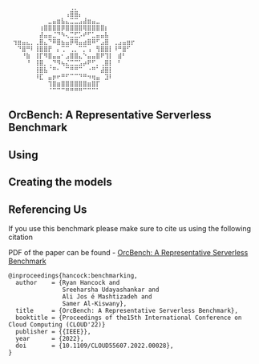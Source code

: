 
    ⠀⠀⠀⠀⠀⠀⠀⠀⠀⠀⠀⠀⠀⠀⢀⡀⠀⠀⠀⠀⠀⠀⠀⠀⠀⠀⠀⠀⠀⠀
    ⠀⠀⠀⠀⠀⠀⠀⠀⠀⠀⠀⠀⠀⢠⣿⣿⡄⠀⠀⠀⠀⠀⠀⠀⠀⠀⠀⠀⠀⠀
    ⠀⠀⠀⠀⠀⠀⠀⠀⠀⣀⣤⣶⣧⣄⣉⣉⣠⣼⣶⣤⣀⠀⠀⠀⠀⠀⠀⠀⠀⠀
    ⠀⠀⠀⠀⠀⠀⠀⢰⣿⣿⣿⣿⡿⣿⣿⣿⣿⢿⣿⣿⣿⣿⡆⠀⠀⠀⠀⠀⠀⠀
    ⠀⠀⠀⠀⠀⠀⠀⣼⣤⣤⣈⠙⠳⢄⣉⣋⡡⠞⠋⣁⣤⣤⣧⠀⠀⠀⠀⠀⠀⠀
    ⠀⢲⣶⣤⣄⡀⢀⣿⣄⠙⠿⣿⣦⣤⡿⢿⣤⣴⣿⠿⠋⣠⣿⠀⢀⣠⣤⣶⡖⠀
    ⠀⠀⠙⣿⠛⠇⢸⣿⣿⡟⠀⡄⢉⠉⢀⡀⠉⡉⢠⠀⢻⣿⣿⡇⠸⠛⣿⠋⠀⠀
    ⠀⠀⠀⠘⣷⠀⢸⡏⠻⣿⣤⣤⠂⣠⣿⣿⣄⠑⣤⣤⣿⠟⢹⡇⠀⣾⠃⠀⠀⠀
    ⠀⠀⠀⠀⠘⠀⢸⣿⡀⢀⠙⠻⢦⣌⣉⣉⣡⡴⠟⠋⡀⢀⣿⡇⠀⠃⠀⠀⠀⠀
    ⠀⠀⠀⠀⠀⠀⢸⣿⣧⠈⠛⠂⠀⠉⠛⠛⠉⠀⠐⠛⠁⣼⣿⡇⠀⠀⠀⠀⠀⠀
    ⠀⠀⠀⠀⠀⠀⠸⣏⠀⣤⡶⠖⠛⠋⠉⠉⠙⠛⠲⢶⣤⠀⣹⠇⠀⠀⠀⠀⠀⠀
    ⠀⠀⠀⠀⠀⠀⠀⠀⠀⢹⣿⣶⣿⣿⣿⣿⣿⣿⣶⣿⡏⠀⠀⠀⠀⠀⠀⠀⠀⠀
    ⠀⠀⠀⠀⠀⠀⠀⠀⠀⠈⠉⠉⠉⠛⠛⠛⠛⠉⠉⠉⠁⠀⠀⠀⠀⠀⠀⠀⠀⠀
## OrcBench: A Representative Serverless Benchmark

## Using

## Creating the models


## Referencing Us 
If you use this benchmark please make sure to cite us using the following citation

PDF of the paper can be found - [OrcBench: A Representative Serverless Benchmark](https://rcs.uwaterloo.ca/~ryan/files/orcbench.pdf)

```
@inproceedings{hancock:benchmarking,
  author    = {Ryan Hancock and
               Sreeharsha Udayashankar and
               Ali Jos ́e Mashtizadeh and
               Samer Al-Kiswany},
  title     = {OrcBench: A Representative Serverless Benchmark},
  booktitle = {Proceedings of the15th International Conference on Cloud Computing (CLOUD'22)}
  publisher = {{IEEE}},
  year      = {2022},
  doi       = {10.1109/CLOUD55607.2022.00028},
}
```

